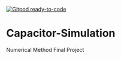 [![Gitpod ready-to-code](https://img.shields.io/badge/Gitpod-ready--to--code-blue?logo=gitpod)](https://gitpod.io/#https://github.com/psbskb22/Capacitor-Simulation)

# Capacitor-Simulation
Numerical Method Final Project
